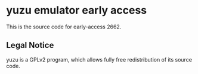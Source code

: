 yuzu emulator early access
=============

This is the source code for early-access 2662.

## Legal Notice

yuzu is a GPLv2 program, which allows fully free redistribution of its source code.